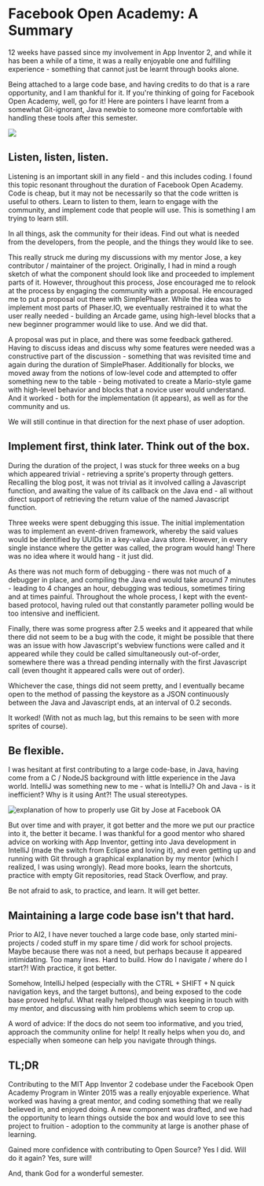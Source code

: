 # Facebook Open Academy: A Summary

12 weeks have passed since my involvement in App Inventor 2, and while it has been a while of a time, it was a really enjoyable one and fulfilling experience - something that cannot just be learnt through books alone.

Being attached to a large code base, and having credits to do that is a rare opportunity, and I am thankful for it. If you're thinking of going for Facebook Open Academy, well, go for it! Here are pointers I have learnt from a somewhat Git-ignorant, Java newbie to someone more comfortable with handling these tools after this semester.

![][1]

## Listen, listen, listen.

Listening is an important skill in any field - and this includes coding. I found this topic resonant throughout the duration of Facebook Open Academy. Code is cheap, but it may not be necessarily so that the code written is useful to others. Learn to listen to them, learn to engage with the community, and implement code that people will use. This is something I am trying to learn still.

In all things, ask the community for their ideas. Find out what is needed from the developers, from the people, and the things they would like to see.

This really struck me during my discussions with my mentor Jose, a key contributor / maintainer of the project. Originally, I had in mind a rough sketch of what the component should look like and proceeded to implement parts of it. However, throughout this process, Jose encouraged me to relook at the process by engaging the community with a proposal. He encouraged me to put a proposal out there with SimplePhaser. While the idea was to implement most parts of Phaser.IO, we eventually restrained it to what the user really needed - building an Arcade game, using high-level blocks that a new beginner programmer would like to use. And we did that.

A proposal was put in place, and there was some feedback gathered. Having to discuss ideas and discuss why some features were needed was a constructive part of the discussion - something that was revisited time and again during the duration of SimplePhaser. Additionally for blocks, we moved away from the notions of low-level code and attempted to offer something new to the table - being motivated to create a Mario-style game with high-level behavior and blocks that a novice user would understand. And it worked - both for the implementation (it appears), as well as for the community and us.

We will still continue in that direction for the next phase of user adoption.

## Implement first, think later. Think out of the box.

During the duration of the project, I was stuck for three weeks on a bug which appeared trivial - retrieving a sprite's property through getters. Recalling the blog post, it was not trivial as it involved calling a Javascript function, and awaiting the value of its callback on the Java end - all without direct support of retrieving the return value of the named Javascript function.

Three weeks were spent debugging this issue. The initial implementation was to implement an event-driven framework, whereby the said values would be identified by UUIDs in a key-value Java store. However, in every single instance where the getter was called, the program would hang! There was no idea where it would hang - it just did.

As there was not much form of debugging - there was not much of a debugger in place, and compiling the Java end would take around 7 minutes - leading to 4 changes an hour, debugging was tedious, sometimes tiring and at times painful. Throughout the whole process, I kept with the event-based protocol, having ruled out that constantly parameter polling would be too intensive and inefficient.

Finally, there was some progress after 2.5 weeks and it appeared that while there did not seem to be a bug with the code, it might be possible that there was an issue with how Javascript's webview functions were called and it appeared while they could be called simultaneously out-of-order, somewhere there was a thread pending internally with the first Javascript call (even thought it appeared calls were out of order).

Whichever the case, things did not seem pretty, and I eventually became open to the method of passing the keystore as a JSON continuously between the Java and Javascript ends, at an interval of 0.2 seconds.

It worked! (With not as much lag, but this remains to be seen with more sprites of course).

## Be flexible.

I was hesitant at first contributing to a large code-base, in Java, having come from a C / NodeJS background with little experience in the Java world. IntelliJ was something new to me - what is IntelliJ? Oh and Java - is it inefficient? Why is it using Ant?! The usual stereotypes.

![explanation of how to properly use Git by Jose at Facebook OA][2]

But over time and with prayer, it got better and the more we put our practice into it, the better it became. I was thankful for a good mentor who shared advice on working with App Inventor, getting into Java development in IntelliJ (made the switch from Eclipse and loving it), and even getting up and running with Git through a graphical explanation by my mentor (which I realized, I was using wrongly). Read more books, learn the shortcuts, practice with empty Git repositories, read Stack Overflow, and pray.

Be not afraid to ask, to practice, and learn. It will get better.

## Maintaining a large code base isn't that hard.

Prior to AI2, I have never touched a large code base, only started mini-projects / coded stuff in my spare time / did work for school projects. Maybe because there was not a need, but perhaps because it appeared intimidating. Too many lines. Hard to build. How do I navigate / where do I start?! With practice, it got better.

Somehow, IntelliJ helped (especially with the CTRL + SHIFT + N quick navigation keys, and the target buttons), and being exposed to the code base proved helpful. What really helped though was keeping in touch with my mentor, and discussing with him problems which seem to crop up.

A word of advice: If the docs do not seem too informative, and you tried, approach the community online for help! It really helps when you do, and especially when someone can help you navigate through things.

## TL;DR

Contributing to the MIT App Inventor 2 codebase under the Facebook Open Academy Program in Winter 2015 was a really enjoyable experience. What worked was having a great mentor, and coding something that we really believed in, and enjoyed doing. A new component was drafted, and we had the opportunity to learn things outside the box and would love to see this project to fruition - adoption to the community at large is another phase of learning.

Gained more confidence with contributing to Open Source? Yes I did. Will do it again? Yes, sure will!

And, thank God for a wonderful semester.

 [1]: http://res.cloudinary.com/jhtong/image/upload/c_scale,w_400/v1429805702/1888986_10152698445177825_3675151375444878955_o_pb5b8q.jpg
 [2]: http://res.cloudinary.com/jhtong/image/upload/c_scale,w_200/v1429805338/IMG_20150201_135722_arjxxn.jpg